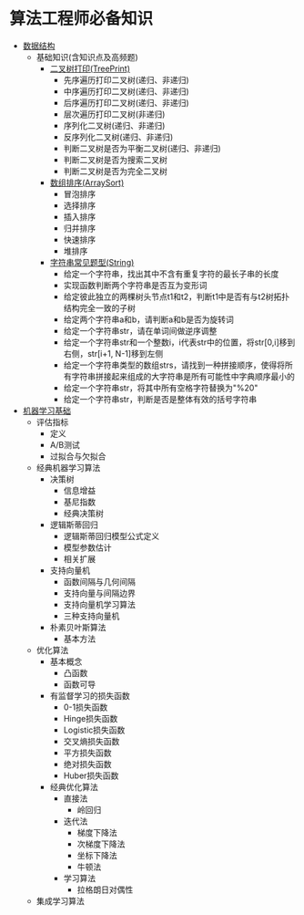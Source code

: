 # 算法工程师必备知识
- [数据结构](https://github.com/yaoleiliu/Algorithm/tree/master/%E6%95%B0%E6%8D%AE%E7%BB%93%E6%9E%84)</br>
  - 基础知识(含知识点及高频题)</br>
    - [二叉树打印(TreePrint)](https://github.com/yaoleiliu/Algorithm/tree/master/%E6%95%B0%E6%8D%AE%E7%BB%93%E6%9E%84/%E5%9F%BA%E7%A1%80%E7%9F%A5%E8%AF%86/TreePrint)</br>
      - 先序遍历打印二叉树(递归、非递归)
      - 中序遍历打印二叉树(递归、非递归)
      - 后序遍历打印二叉树(递归、非递归)
      - 层次遍历打印二叉树(非递归)
      - 序列化二叉树(递归、非递归)
      - 反序列化二叉树(递归、非递归)
      - 判断二叉树是否为平衡二叉树(递归、非递归)
      - 判断二叉树是否为搜索二叉树
      - 判断二叉树是否为完全二叉树
    - [数组排序(ArraySort)](https://github.com/yaoleiliu/Algorithm/tree/master/%E6%95%B0%E6%8D%AE%E7%BB%93%E6%9E%84/%E5%9F%BA%E7%A1%80%E7%9F%A5%E8%AF%86/ArraySort)</br>
      - 冒泡排序
      - 选择排序
      - 插入排序
      - 归并排序
      - 快速排序
      - 堆排序
    - [字符串常见题型(String)](https://github.com/yaoleiliu/Algorithm/tree/master/%E6%95%B0%E6%8D%AE%E7%BB%93%E6%9E%84/%E5%9F%BA%E7%A1%80%E7%9F%A5%E8%AF%86/String)</br>  
      - 给定一个字符串，找出其中不含有重复字符的最长子串的长度
      - 实现函数判断两个字符串是否互为变形词
      - 给定彼此独立的两棵树头节点t1和t2，判断t1中是否有与t2树拓扑结构完全一致的子树
      - 给定两个字符串a和b，请判断a和b是否为旋转词
      - 给定一个字符串str，请在单词间做逆序调整
      - 给定一个字符串str和一个整数i，i代表str中的位置，将str[0,i]移到右侧，str[i+1, N-1]移到左侧
      - 给定一个字符串类型的数组strs，请找到一种拼接顺序，使得将所有字符串拼接起来组成的大字符串是所有可能性中字典顺序最小的
      - 给定一个字符串str，将其中所有空格字符替换为"%20"
      - 给定一个字符串str，判断是否是整体有效的括号字符串
- [机器学习基础](https://github.com/yaoleiliu/Algorithm/tree/master/%E6%9C%BA%E5%99%A8%E5%AD%A6%E4%B9%A0%E5%9F%BA%E7%A1%80)</br>
  - 评估指标</br>
    - 定义
    - A/B测试
    - 过拟合与欠拟合
  - 经典机器学习算法</br>
    - 决策树
      - 信息增益
      - 基尼指数
      - 经典决策树
    - 逻辑斯蒂回归
      - 逻辑斯蒂回归模型公式定义
      - 模型参数估计
      - 相关扩展
    - 支持向量机
      - 函数间隔与几何间隔
      - 支持向量与间隔边界
      - 支持向量机学习算法
      - 三种支持向量机
    - 朴素贝叶斯算法
      - 基本方法
  - 优化算法</br>
    - 基本概念
      - 凸函数
      - 函数可导
    - 有监督学习的损失函数
      - 0-1损失函数
      - Hinge损失函数
      - Logistic损失函数
      - 交叉熵损失函数
      - 平方损失函数
      - 绝对损失函数
      - Huber损失函数
    - 经典优化算法
      - 直接法
        - 岭回归
      - 迭代法
        - 梯度下降法
        - 次梯度下降法
        - 坐标下降法
        - 牛顿法
      - 学习算法
        - 拉格朗日对偶性
  - 集成学习算法
